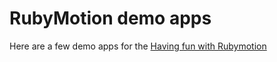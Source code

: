 RubyMotion demo apps
==========
Here are a few demo apps for the [Having fun with Rubymotion](http://www.meetup.com/IsraelRubyUnderground/events/116715242/)

